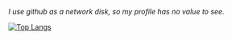 *I use github as a network disk, so my profile has no value to see.*





[![Top Langs](https://github-readme-stats.vercel.app/api/top-langs/?username=yizdu&layout=compact&hide=css,html)](https://github.com/yizdu/github-readme-stats)
<!--
**yizdu/yizdu** is a ✨ _special_ ✨ repository because its `README.md` (this file) appears on your GitHub profile.

Here are some ideas to get you started:

- 🔭 I’m currently working on ...
- 🌱 I’m currently learning ...
- 👯 I’m looking to collaborate on ...
- 🤔 I’m looking for help with ...
- 💬 Ask me about ...
- 📫 How to reach me: ...
- 😄 Pronouns: ...
- ⚡ Fun fact: ...
-->
